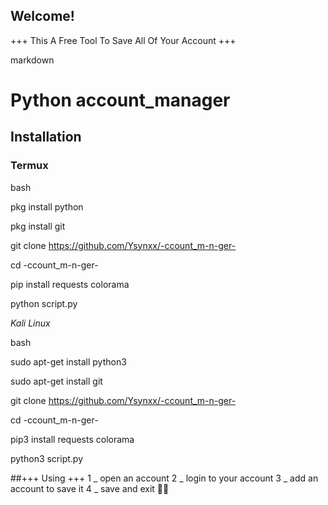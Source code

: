  ## Welcome! 
+++ This A Free Tool To Save All Of Your Account +++
   
   markdown
   
   
   # Python account_manager

   
   
   ## Installation

   
   
   ### Termux
   
   
   bash
   
   
   pkg install python
   
   
   pkg install git
   
   
   git clone https://github.com/Ysynxx/-ccount_m-n-ger-
   
   
   cd -ccount_m-n-ger-
   
   
   pip install requests colorama
   
   
   python script.py
   
*Kali Linux*   

bash
   
   
   sudo apt-get install python3
   
   
   sudo apt-get install git
   
   
   git clone https://github.com/Ysynxx/-ccount_m-n-ger-
   
   
   cd -ccount_m-n-ger-
   
   
   pip3 install requests colorama
   
   
   python3 script.py


##+++ Using +++
1 _ open an account
2 _ login to your account 
3 _ add an account to save it
4 _ save and exit 🐱‍🏍
